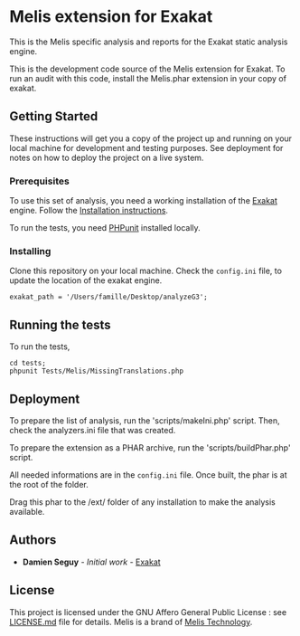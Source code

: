 # Melis extension for Exakat

This is the Melis specific analysis and reports for the Exakat static analysis engine. 

This is the development code source of the Melis extension for Exakat. To run an audit with this code, install the Melis.phar extension in your copy of exakat. 

## Getting Started

These instructions will get you a copy of the project up and running on your local machine for development and testing purposes. See deployment for notes on how to deploy the project on a live system.

### Prerequisites

To use this set of analysis, you need a working installation of the [Exakat](https://www.exakat.io/) engine. Follow the [Installation instructions](https://exakat.readthedocs.io/en/latest/Installation.html).

To run the tests, you need [PHPunit](https://www.phpunit.de/) installed locally.

### Installing

Clone this repository on your local machine. Check the `config.ini` file, to update the location of the exakat engine.

```
exakat_path = '/Users/famille/Desktop/analyzeG3';
```

## Running the tests

To run the tests, 

```
cd tests;
phpunit Tests/Melis/MissingTranslations.php
```

## Deployment

To prepare the list of analysis, run the 'scripts/makeIni.php' script. Then, check the analyzers.ini file that was created.

To prepare the extension as a PHAR archive, run the 'scripts/buildPhar.php' script. 

All needed informations are in the `config.ini` file. Once built, the phar is at the root of the folder. 

Drag this phar to the <exakat>/ext/ folder of any installation to make the analysis available.


## Authors

* **Damien Seguy** - *Initial work* - [Exakat](https://www.exakat.io/)

## License

This project is licensed under the  GNU Affero General Public License : see [LICENSE.md](LICENSE.md) file for details.
Melis is a brand of [Melis Technology](https://www.melistechnology.com/).
